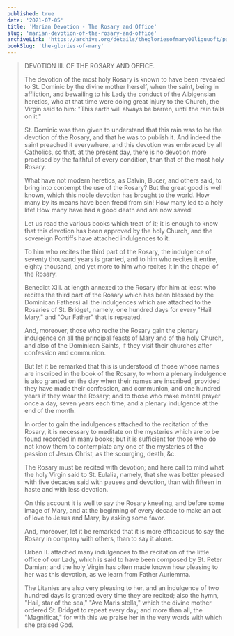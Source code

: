 ```yaml
---
published: true
date: '2021-07-05'
title: 'Marian Devotion - The Rosary and Office'
slug: 'marian-devotion-of-the-rosary-and-office'
archiveLink: 'https://archive.org/details/thegloriesofmary00liguuoft/page/653?view=theater'
bookSlug: 'the-glories-of-mary'
---
```


> DEVOTION III. OF THE ROSARY AND OFFICE.
>
> The devotion of the most holy Rosary is known to have been revealed to St. Dominic by the divine mother herself, when the saint, being in affliction, and bewailing to his Lady the conduct of the Albigensian heretics, who at that time were doing great injury to the Church, the Virgin said to him: "This earth will always be barren, until the rain falls on it."
>
> St. Dominic was then given to understand that this rain was to be the devotion of the Rosary, and that he was to publish it. And indeed the saint preached it everywhere, and this devotion was embraced by all Catholics, so that, at the present day, there is no devotion more practised by the faithful of every condition, than that of the most holy Rosary.
>
> What have not modern heretics, as Calvin, Bucer, and others said, to bring into contempt the use of the Rosary? But the great good is well known, which this noble devotion has brought to the world. How many by its means have been freed from sin! How many led to a holy life! How many have had a good death and are now saved!
>
> Let us read the various books which treat of it; it is enough to know that this devotion has been approved by the holy Church, and the sovereign Pontiffs have attached indulgences to it.
>
> To him who recites the third part of the Rosary, the indulgence of seventy thousand years is granted, and to him who recites it entire, eighty thousand, and yet more to him who recites it in the chapel of the Rosary.
>
> Benedict XIII. at length annexed to the Rosary (for him at least who recites the third part of the Rosary which has been blessed by the Dominican Fathers) all the indulgences which are attached to the Rosaries of St. Bridget, namely, one hundred days for every "Hail Mary," and "Our Father" that is repeated.
>
> And, moreover, those who recite the Rosary gain the plenary indulgence on all the principal feasts of Mary and of the holy Church, and also of the Dominican Saints, if they visit their churches after confession and communion.
>
> But let it be remarked that this is understood of those whose names are inscribed in the book of the Rosary, to whom a plenary indulgence is also granted on the day when their names are inscribed, provided they have made their confession, and communion, and one hundred years if they wear the Rosary; and to those who make mental prayer once a day, seven years each time, and a plenary indulgence at the end of the month.
>
> In order to gain the indulgences attached to the recitation of the Rosary, it is necessary to meditate on the mysteries which are to be found recorded in many books; but it is sufficient for those who do not know them to contemplate any one of the mysteries of the passion of Jesus Christ, as the scourging, death, &c.
>
> The Rosary must be recited with devotion; and here call to mind what the holy Virgin said to St. Eulalia, namely, that she was better pleased with five decades said with pauses and devotion, than with fifteen in haste and with less devotion.
>
> On this account it is well to say the Rosary kneeling, and before some image of Mary, and at the beginning of every decade to make an act of love to Jesus and Mary, by asking some favor.
>
> And, moreover, let it be remarked that it is more efficacious to say the Rosary in company with others, than to say it alone.
>
> Urban II. attached many indulgences to the recitation of the little office of our Lady, which is said to have been composed by St. Peter Damian; and the holy Virgin has often made known how pleasing to her was this devotion, as we learn from Father Auriemma.
>
> The Litanies are also very pleasing to her, and an indulgence of two hundred days is granted every time they are recited; also the hymn, "Hail, star of the sea," "Ave Maris stella," which the divine mother ordered St. Bridget to repeat every day; and more than all, the "Magnificat," for with this we praise her in the very words with which she praised God.